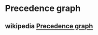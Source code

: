 # Precedence graph



## wikipedia [Precedence graph](https://en.wikipedia.org/wiki/Precedence_graph) 

